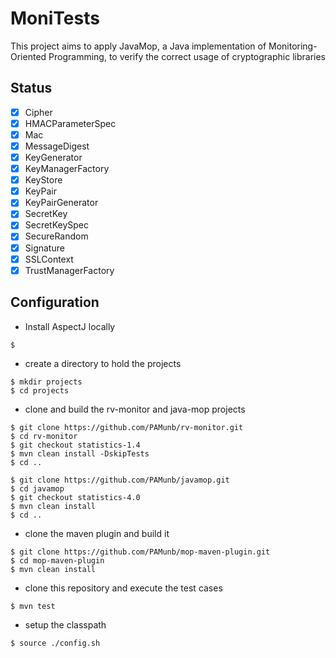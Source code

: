# MoniTests

This project aims to apply JavaMop, a Java implementation of Monitoring-Oriented Programming, to verify the correct usage of cryptographic libraries
## Status 

   * [x] Cipher
   * [x] HMACParameterSpec
   * [x] Mac
   * [x] MessageDigest
   * [x] KeyGenerator
   * [x] KeyManagerFactory
   * [x] KeyStore 
   * [x] KeyPair
   * [x] KeyPairGenerator
   * [x] SecretKey
   * [x] SecretKeySpec
   * [x] SecureRandom
   * [x] Signature
   * [x] SSLContext
   * [x] TrustManagerFactory

## Configuration

   * Install AspectJ locally

```
$ 
```
   * create a directory to hold the projects

```{shell}
$ mkdir projects
$ cd projects
```

   * clone and build the rv-monitor and java-mop projects
   
```{shell}
$ git clone https://github.com/PAMunb/rv-monitor.git
$ cd rv-monitor
$ git checkout statistics-1.4
$ mvn clean install -DskipTests
$ cd ..

$ git clone https://github.com/PAMunb/javamop.git
$ cd javamop
$ git checkout statistics-4.0
$ mvn clean install
$ cd ..
````

   * clone the maven plugin and build it

```{shell}
$ git clone https://github.com/PAMunb/mop-maven-plugin.git
$ cd mop-maven-plugin
$ mvn clean install
```

   * clone this repository and execute the test cases

```{shell}
$ mvn test
```

   * setup the classpath

```{shell}
$ source ./config.sh		  
```

